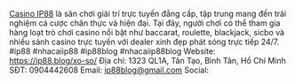 <a href="https://ip88.blog/xo-so/">Casino IP88</a> là sân chơi giải trí trực tuyến đẳng cấp, tập trung mang đến trải nghiệm cá cược chân thực và hiện đại. Tại đây, người chơi có thể tham gia hàng loạt trò chơi casino nổi bật như baccarat, roulette, blackjack, sicbo và nhiều sảnh casino trực tuyến với dealer xinh đẹp phát sóng trực tiếp 24/7. #ip88 #nhacaiip88 #ip88blog #nhacaiip88blog
Website: <a href="https://ip88.blog/xo-so/">https://ip88.blog/xo-so/</a>
Địa chỉ: 1323 QL1A, Tân Tạo, Bình Tân, Hồ Chí Minh
SĐT: 0904442608
Email: ip88blog@gmail.com
Social:
